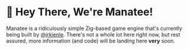 # 👋 Hey There, We're Manatee!

Manatee is a ridiculously simple Zig-based game engine that's currently being built by
[@jrkienle](https://github.com/jrkienle). There's not a whole lot here right now, but rest assured,
more information (and code) will be landing here **very** soon.
